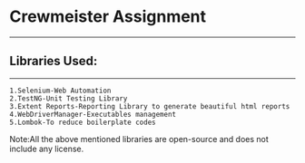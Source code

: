 # Crewmeister Assignment

---

## Libraries Used:

----
    1.Selenium-Web Automation
    2.TestNG-Unit Testing Library
    3.Extent Reports-Reporting Library to generate beautiful html reports
    4.WebDriverManager-Executables management
    5.Lombok-To reduce boilerplate codes

Note:All the above mentioned libraries are open-source and does not include any license.




